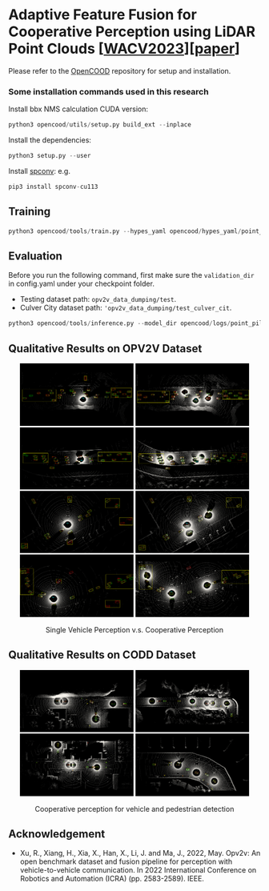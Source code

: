 # Adaptive Feature Fusion for Cooperative Perception using LiDAR Point Clouds [[WACV2023](https://wacv2023.thecvf.com)][[paper](https://arxiv.org/abs/2208.00116)]

Please refer to the [OpenCOOD](https://github.com/DerrickXuNu/OpenCOOD) repository for setup and installation.

### Some installation commands used in this research
Install bbx NMS calculation CUDA version:
```python
python3 opencood/utils/setup.py build_ext --inplace
```
Install the dependencies:
```python
python3 setup.py --user
```
Install [spconv](https://github.com/traveller59/spconv):
e.g. 
```python
pip3 install spconv-cu113
```

## Training
```python
python3 opencood/tools/train.py --hypes_yaml opencood/hypes_yaml/point_pillar_spatialcooper.yaml
```

## Evaluation
Before you run the following command, first make sure the `validation_dir` in config.yaml under your checkpoint folder.
- Testing dataset path: `opv2v_data_dumping/test`.
- Culver City dataset path: `'opv2v_data_dumping/test_culver_cit`.

```python
python3 opencood/tools/inference.py --model_dir opencood/logs/point_pillar_spatialcooper/ --fusion_method intermediate
```

## Qualitative Results on OPV2V Dataset
<p align="center">
    <img src="/images/cood1_1.png" width="45%" alt="">
    <img src="/images/cood1_7.png" width="45%" alt="">
    <img src="/images/cood2_1.png" width="45%" alt="">
    <img src="/images/cood2_7.png" width="45%" alt="">
    <img src="/images/cood3_1.png" width="45%" alt="">
    <img src="/images/cood3_7.png" width="45%" alt="">
    <img src="/images/cood4_1.png" width="45%" alt="">
    <img src="/images/cood4_7.png" width="45%" alt="">
    <div align="center">Single Vehicle Perception v.s. Cooperative Perception</div>
</p>

## Qualitative Results on CODD Dataset
<p align="center">
    <img src="/images/codd_1.png" width="45%" alt="">
    <img src="/images/codd_2.png" width="45%" alt="">
    <img src="/images/codd_3.png" width="45%" alt="">
    <img src="/images/codd_4.png" width="45%" alt="">
    <div align="center">Cooperative perception for vehicle and pedestrian detection</div>
</p>

## Acknowledgement
- Xu, R., Xiang, H., Xia, X., Han, X., Li, J. and Ma, J., 2022, May. Opv2v: An open benchmark dataset and fusion pipeline for perception with vehicle-to-vehicle communication. In 2022 International Conference on Robotics and Automation (ICRA) (pp. 2583-2589). IEEE.

